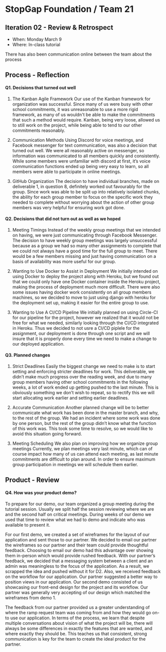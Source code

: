 # StopGap Foundation / Team 21


## Iteration 02 - Review & Retrospect 

 * When: Monday March 9
 * Where: In-class tutorial

 There has also been communication online between the team about the process

## Process - Reflection 


#### Q1. Decisions that turned out well

1. The Kanban Agile Framework
Our use of the Kanban framework for organization was successful. Since many of us were busy with other school commitments, it was unreasonable to use a more rigid framework, as many of us wouldn't be able to make the commitments that such a method would require. Kanban, being very loose, allowed us to still work on the project, while being able to tend to our other commitments reasonably.

2. Communication Methods
Using Discord for voice meetings, and Facebook messenger for text communication, was also a decision that turned out well. We were all reasonably active on messenger, so information was communicated to all members quickly and consistently. While some members were unfamiliar with discord at first, it’s voice communication functions ended up being very easy to learn, so all members were able to participate in online meetings.

3. GitHub Organization
The decision to have individual branches, made on deliverable 1, in question 8, definitely worked out favourably for the group. Since work was able to be split up into relatively isolated chunks, the ability for each group member to focus on the specific work they needed to complete without worrying about the action of other group members was very helpful for ensuring work got done.


#### Q2. Decisions that did not turn out as well as we hoped

1. Meeting Timings
Instead of the weekly group meetings that we intended on having, we were just communicating through Facebook Messenger. The decision to have weekly group meetings was largely unsuccessful because as a group we had so many other assignments to complete that we could not always have a good time for the full group to meet. There would be a few members missing and just having communication on a basis of availability was more useful for our group.

2. Wanting to Use Docker to Assist in Deployment
We initially intended on using Docker to deploy the project along with Heroku, but we found out that we could only have one Docker container inside the Heroku project, making the process of deployment much more difficult. There were also some issues having docker work consistently on all group members machines, so we decided to move to just using django with heroku for the deployment set up, making it easier for the entire group to use.

3. Wanting to Use A CI/CD Pipeline
We initially planned on using Circle-CI for our pipeline for the project, however we realized that it would not be free for what we needed, similarly looking through the CI/CD integrated in Heroku. Thus we decided to not usre a CI/CD piplele for the assignment, our deployment is done through one script and we will insure that it is properly done every time we need to make a change to our deployed application.


#### Q3. Planned changes

1. Strict Deadlines
Easily the biggest change we need to make is to start setting and enforcing stricter deadlines for work. This deliverable, we didn’t make much progress over the reading week, and due to many group members having other school commitments in the following weeks, a lot of work ended up getting pushed to the last minute. This is obviously something we don’t wish to repeat, so to rectify this we will start allocating work earlier and setting earlier deadlines.

2. Accurate Communication
Another planned change will be to better communicate what work has been done in the master branch, and why, to the rest of the group. We had an incident where some work was done by one person, but the rest of the group didn’t know what the function of this work was. This took some time to resolve, so we would like to avoid this situation going forward.

3. Meeting Scheduling
We also plan on improving how we organize group meetings Currently, we plan meetings very last minute, which can of course impact how many of us can attend each meeting, as last minute commitments are difficult to plan around. In order to ensure maximum group participation in meetings we will schedule them earlier.

## Product - Review

#### Q4. How was your product demo?
To prepare for our demo, our team organized a group meeting during the tutorial session. Usually we split half the session reviewing where we are and the second half on critical meetings. During weeks of our demo we used that time to review what we had to demo and indicate who was available to present it. 

For our first demo, we created a set of wireframes for the layout of our application and sent those to our partner. We decided to email our partner the wireframes so our partner and their team could provide thoughtful feedback. Choosing to email our demo had this advantage over showing them in-person which would provide rushed feedback. With our partner’s feedback, we decided that a messaging system between a client and an admin was meaningless to the focus of the application. As a result, we scrapped the idea and pushed without it for D2. Also, we received feedback on the workflow for our application. Our partner suggested a better way to position views in our application. Our second demo consisted of us showcasing our front-end design for the project and its workflow. Our partner was generally very accepting of our design which matched the wireframes from demo 1. 

The feedback from our partner provided us a greater understanding of where the ramp request team was coming from and how they would go on-to use our application. In terms of the process, we learn that despite multiple conversations about vision of what the project will be, there will always be some differences in exactly the features that are wanted, and where exactly they should be. This teaches us that consistent, strong communication is key for the team to create the ideal product for the partner. 


